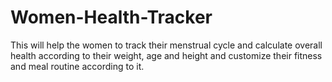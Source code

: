 # Women-Health-Tracker
This will help the women to track their menstrual cycle and calculate overall health according to their weight, age and height and customize their fitness and meal routine according to it.
